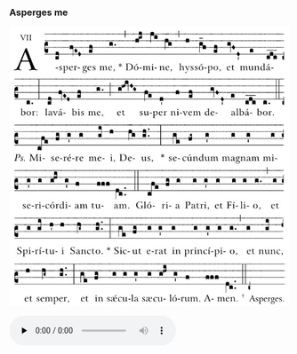 ### Asperges me

![](images/asperges-me.jpg)

<audio src="https://storage.googleapis.com/kyriale/djc_asperges_me_mp3.mp3" preload="none" controls="controls"></audio>
